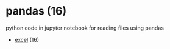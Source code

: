 # pandas (16)
python code in jupyter notebook for reading files using pandas

+ [excel](excel/README.md) (16)
